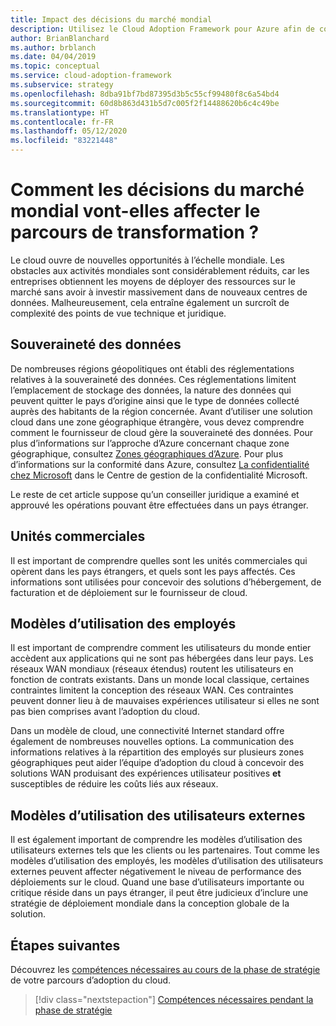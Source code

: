 ```yaml
---
title: Impact des décisions du marché mondial
description: Utilisez le Cloud Adoption Framework pour Azure afin de comprendre comment les décisions du marché mondial peuvent affecter le parcours de transformation vers le cloud.
author: BrianBlanchard
ms.author: brblanch
ms.date: 04/04/2019
ms.topic: conceptual
ms.service: cloud-adoption-framework
ms.subservice: strategy
ms.openlocfilehash: 8dba91bf7bd87395d3b5c55cf99480f8c6a54bd4
ms.sourcegitcommit: 60d8b863d431b5d7c005f2f14488620b6c4c49be
ms.translationtype: HT
ms.contentlocale: fr-FR
ms.lasthandoff: 05/12/2020
ms.locfileid: "83221448"
---
```

<!-- markdownlint-disable MD026 -->

# <a name="how-will-global-market-decisions-affect-the-transformation-journey"></a>Comment les décisions du marché mondial vont-elles affecter le parcours de transformation ?

Le cloud ouvre de nouvelles opportunités à l’échelle mondiale. Les obstacles aux activités mondiales sont considérablement réduits, car les entreprises obtiennent les moyens de déployer des ressources sur le marché sans avoir à investir massivement dans de nouveaux centres de données. Malheureusement, cela entraîne également un surcroît de complexité des points de vue technique et juridique.

## <a name="data-sovereignty"></a>Souveraineté des données

De nombreuses régions géopolitiques ont établi des réglementations relatives à la souveraineté des données. Ces réglementations limitent l’emplacement de stockage des données, la nature des données qui peuvent quitter le pays d’origine ainsi que le type de données collecté auprès des habitants de la région concernée. Avant d’utiliser une solution cloud dans une zone géographique étrangère, vous devez comprendre comment le fournisseur de cloud gère la souveraineté des données. Pour plus d’informations sur l’approche d’Azure concernant chaque zone géographique, consultez [Zones géographiques d’Azure](https://azure.microsoft.com/global-infrastructure/geographies). Pour plus d’informations sur la conformité dans Azure, consultez [La confidentialité chez Microsoft](https://www.microsoft.com/trust-center/privacy) dans le Centre de gestion de la confidentialité Microsoft.

Le reste de cet article suppose qu’un conseiller juridique a examiné et approuvé les opérations pouvant être effectuées dans un pays étranger.

## <a name="business-units"></a>Unités commerciales

Il est important de comprendre quelles sont les unités commerciales qui opèrent dans les pays étrangers, et quels sont les pays affectés. Ces informations sont utilisées pour concevoir des solutions d’hébergement, de facturation et de déploiement sur le fournisseur de cloud.

## <a name="employee-usage-patterns"></a>Modèles d’utilisation des employés

Il est important de comprendre comment les utilisateurs du monde entier accèdent aux applications qui ne sont pas hébergées dans leur pays. Les réseaux WAN mondiaux (réseaux étendus) routent les utilisateurs en fonction de contrats existants. Dans un monde local classique, certaines contraintes limitent la conception des réseaux WAN. Ces contraintes peuvent donner lieu à de mauvaises expériences utilisateur si elles ne sont pas bien comprises avant l’adoption du cloud.

Dans un modèle de cloud, une connectivité Internet standard offre également de nombreuses nouvelles options. La communication des informations relatives à la répartition des employés sur plusieurs zones géographiques peut aider l’équipe d’adoption du cloud à concevoir des solutions WAN produisant des expériences utilisateur positives **et** susceptibles de réduire les coûts liés aux réseaux.

## <a name="external-user-usage-patterns"></a>Modèles d’utilisation des utilisateurs externes

Il est également important de comprendre les modèles d’utilisation des utilisateurs externes tels que les clients ou les partenaires. Tout comme les modèles d’utilisation des employés, les modèles d’utilisation des utilisateurs externes peuvent affecter négativement le niveau de performance des déploiements sur le cloud. Quand une base d’utilisateurs importante ou critique réside dans un pays étranger, il peut être judicieux d’inclure une stratégie de déploiement mondiale dans la conception globale de la solution.

## <a name="next-steps"></a>Étapes suivantes

Découvrez les [compétences nécessaires au cours de la phase de stratégie](./suggested-skills.md) de votre parcours d’adoption du cloud.

> [!div class="nextstepaction"]
> [Compétences nécessaires pendant la phase de stratégie](./suggested-skills.md)
